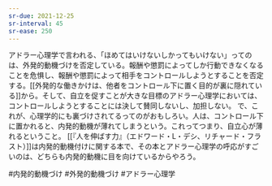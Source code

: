 ```yaml
---
sr-due: 2021-12-25
sr-interval: 45
sr-ease: 250
---
```


アドラー心理学で言われる、「ほめてはいけないしかってもいけない」ってのは、外発的動機づけを否定している。報酬や懲罰によってしか行動できなくなることを危惧し、報酬や懲罰によって相手をコントロールしようとすることを否定する。[[外発的な働きかけは、他者をコントロール下に置く目的が裏に隠れている]]から。そして、自立を促すことが大きな目標のアドラー心理学においては、コントロールしようとすることには決して賛同しないし、加担しない。
で、これが、心理学的にも裏づけされてるってのがおもしろい。人は、コントロール下に置かれると、内発的動機が薄れてしまうという。これってつまり、自立心が薄れるということ。
[[『人を伸ばす力』（エドワード・L・デシ、リチャード・フラスト）]]は内発的動機付けに関する本で、その本とアドラー心理学の呼応がすごいのは、どちらも内発的動機に目を向けているからやろう。

#内発的動機づけ #外発的動機づけ #アドラー心理学 